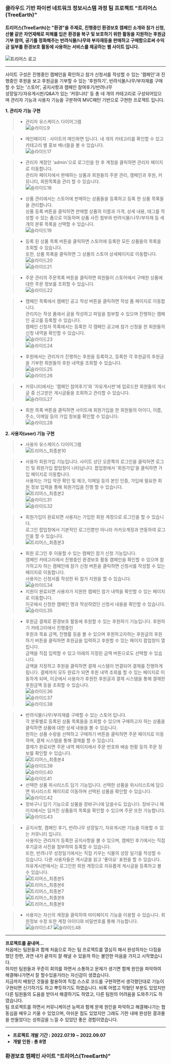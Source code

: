 ### **클라우드 기반 파이썬 네트워크 정보시스템 과정 팀 프로젝트 "트리어스(TreeEarth)"**   
#### 트리어스(TreeEarth)는 "환경"을 주제로, 진행중인 환경보호 캠페인 소개와 참가 신청, 산불 같은 자연재해로 피해를 입은 환경을 복구 및 보호하기 위한 활동을 지원하는 후원금 기부 참여, 공기를 정화해주는 반려식물/나무와 부자재등을 판매하고 구매함으로써 수익금 일부를 환경보호 활동에 사용하는 서비스를 제공하는 웹 사이트 입니다.   
![트리어스 로고](https://user-images.githubusercontent.com/110509005/193780027-42f1e326-9810-44f2-a22e-07dcfb1c3378.png)   
* * *   
사이트 구성은 진행중인 캠페인을 확인하고 참가 신청서를 작성할 수 있는 '캠페인'과 진행중인 후원을 보고 후원금을 기부할 수 있는 '후원하기', 반려식물/나무/부자재를 구매할 수 있는 '스토어', 공지사항과 캠페인 참여후기/반려나무   
성장일기/자유게시판/Q&A가 있는 '커뮤니티' 등 총 네 개의 카테고리로 구성되어있으며 관리자 기능과 사용자 기능을 구분하여 MVC패턴 기반으로 구현한 프로젝트 입니다.   
   
**1. 관리자 기능 구현**   
> * 관리자 유스케이스 다이어그램   
![슬라이드9](https://user-images.githubusercontent.com/110509005/193634227-76274254-4ae7-4b58-8800-0d661d8d7eca.PNG)   
   
> * 메인페이지 : 사이트의 메인화면 입니다. 네 개의 카테고리를 확인할 수 있고 카테고리 별 홍보 배너들을 볼 수 있습니다.   
![슬라이드17](https://user-images.githubusercontent.com/110509005/193634576-7e126f18-a075-449f-a8d7-30821f3ad513.PNG)   
   
> * 관리자 계정인 'admin'으로 로그인을 한 후 계정을 클릭하면 관리자 페이지로 이동합니다.   
관리자 페이지에서 판매하는 상품과 회원들의 주문 관리, 캠페인과 후원, 커뮤니티, 회원목록을 관리 할 수 있습니다.   
![슬라이드18](https://user-images.githubusercontent.com/110509005/193635101-186ae2d0-5b11-4535-952c-acb68a2fedfc.PNG)   

> * 상품 관리에서는 스토어에 판매하는 상품들을 등록하고 등록 한 상품 목록들을 관리합니다.   
상품 등록 버튼을 클릭하면 판매할 상품의 이름과 가격, 상세 내용, 태그를 작성할 수 있는 폼으로 이동하며 상품 사진 첨부와 반려식물/나무/부자재 등 세 개의 분류 목록을 선택할 수 있습니다.   
![슬라이드19](https://user-images.githubusercontent.com/110509005/193636877-3acebdc0-db3e-4126-863f-812ee45bc82a.PNG)   

> * 등록 된 상품 목록 버튼을 클릭하면 스토어에 등록한 모든 상품들의 목록을 조회할 수 있습니다.   
또한, 상품 목록을 클릭하면 그 상품의 스토어 상세페이지로 이동합니다.   
![슬라이드20](https://user-images.githubusercontent.com/110509005/193637594-c8efae51-8faf-4b65-a967-be1338d5ef1b.PNG)   
![슬라이드21](https://user-images.githubusercontent.com/110509005/193637632-93f1ffbd-7e9c-42c6-8ad0-5f73180667ef.PNG)   

> * 주문 관리의 주문목록 버튼을 클릭하면 회원들이 스토어에서 구매한 상품에 대한 주문 정보를 조회할 수 있습니다.   
![슬라이드22](https://user-images.githubusercontent.com/110509005/193639264-b8e0d762-30bd-401c-a323-7847cb3c8aa4.PNG)   

> * 캠페인 목록에서 캠페인 공고 작성 버튼을 클릭하면 작성 폼 페이지로 이동합니다.   
관리자는 작성 폼에서 글을 작성하고 파일을 첨부할 수 있으며 진행하는 캠페인 공고를 등록할 수 있습니다.   
캠페인 신청자 목록에서는 등록한 각 캠페인 공고에 참가 신청을 한 회원들의 신청 내역을 확인할 수 있습니다.   
![슬라이드23](https://user-images.githubusercontent.com/110509005/193640678-dab6a9a6-f317-40a8-aa23-464c66b098ef.PNG)   
![슬라이드24](https://user-images.githubusercontent.com/110509005/193640716-caed8cbf-be46-4508-b38a-8d797304901e.PNG)   

> * 후원에서는 관리자가 진행하는 후원을 등록하고, 등록한 각 후원글의 후원금을 기부한 회원들의 후원 내역을 조회할 수 있습니다.   
![슬라이드25](https://user-images.githubusercontent.com/110509005/193641712-382a66fd-69cf-4e07-b657-4ca1121ede4e.PNG)   
![슬라이드26](https://user-images.githubusercontent.com/110509005/193641734-b9c6fa68-2f31-4e52-9a6f-bba03891f226.PNG)   

> * 커뮤니티에서는 '캠페인 참여후기'와 '자유게시판'에 업로드한 회원들의 게시글 중 신고받은 게시글들을 조회하고 관리할 수 있습니다.   
![슬라이드27](https://user-images.githubusercontent.com/110509005/193642878-27151c73-ba47-4b4b-b12b-d541d58bc833.PNG)   

> * 회원 목록 버튼을 클릭하면 사이트에 회원가입을 한 회원들의 아이디, 이름, 주소, 이메일 등의 가입 정보를 확인할 수 있습니다.   
![슬라이드28](https://user-images.githubusercontent.com/110509005/193643474-1f59b34d-a8bc-496a-a063-159fc18343e0.PNG)   
   
**2. 사용자(user) 기능 구현**   
> * 사용자 유스케이스 다이어그램   
![트리어스_최종본10](https://user-images.githubusercontent.com/110509005/193846979-585ee79e-5f9c-4f65-8ed9-fe6fba07a1f2.png)   

> * 사용자 회원가입 기능입니다. 사이트 상단 오른쪽의 로그인을 클릭하면 로그인 및 회원가입 팝업창이 나타납니다. 팝업창에서 '회원가입'을 클릭하면 가입 페이지로 이동합니다.   
사용자는 가입 약관 확인 및 체크, 이메일 등의 본인 인증, 가입에 필요한 회원 정보 입력을 통해 회원가입을 진행 할 수 있습니다.           
![트리어스_최종본2](https://user-images.githubusercontent.com/110509005/193781215-e20c5909-7963-48f4-9964-ac72f615b5c7.png)   
![슬라이드31](https://user-images.githubusercontent.com/110509005/193784175-84b3aeac-4a57-4066-8235-0a5757721199.PNG)   
![슬라이드32](https://user-images.githubusercontent.com/110509005/193784223-359b0bb0-3768-447a-b6e1-82eeab5f5296.PNG)   

> * 회원가입이 완료되면 사용자는 가입한 회원 계정으로 로그인을 할 수 있습니다.   
로그인 팝업창에서 기본적인 로그인뿐만 아니라 카카오계정과 연동하여 로그인을 할 수 있습니다.      
![트리어스_최종본3](https://user-images.githubusercontent.com/110509005/193785708-9d8cd6d9-ffac-447e-afc6-4beaaad7ae5f.png)

> * 회원 로그인 후 이용할 수 있는 캠페인 참가 신청 기능입니다.   
캠페인 카테고리에서 진행중인 환경보호 활동 캠페인을 확인할 수 있으며 참가하고자 하는 캠페인에 참가 신청 버튼을 클릭하면 신청서를 작성할 수 있는 페이지로 이동합니다.   
사용자는 신청서를 작성한 뒤 참가 지원을 할 수 있습니다.   
![슬라이드34](https://user-images.githubusercontent.com/110509005/193789938-7de30447-6f9b-4396-bfaf-5f09f62eaafe.PNG)   
> * 지원이 완료되면 사용자가 지원한 캠페인 참가 내역을 확인할 수 있는 페이지로 이동합니다.   
이곳에서 신청한 캠페인 명과 작성하였던 신청서 내용을 확인할 수 있습니다.   
![슬라이드35](https://user-images.githubusercontent.com/110509005/193792857-5418c90b-c039-4edd-a97c-55358636e134.PNG)   

> * 후원금 결제로 환경보호 활동에 후원할 수 있는 후원하기 기능입니다. 후원하기 카테고리에서 진행중인   
후원과 목표 금액, 진행률 등을 볼 수 있으며 후원하고자하는 후원글의 후원하기 버튼을 클릭하면 후원금을 입력하고 후원할 수 있는 페이지 팝업창이 열립니다.   
금액을 직접 입력할 수 있고 아래의 지정된 금액 버튼으로도 선택할 수 있습니다.   
금액을 지정하고 후원을 클릭하면 결제 시스템이 연결되어 결제를 진행하게 됩니다. 결제까지 모두 완료가 되면 후원 내역 조회를 할 수 있는 페이지로 이동하게 되며, 이곳에서 사용자가 후원한 후원글과 결제 시스템을 통해 결제한 후원금액 등을 조회할 수 있습니다.   
![슬라이드36](https://user-images.githubusercontent.com/110509005/193813800-5abf48d3-2657-4f3c-96c8-5b8cfdf13f8b.PNG)   
![슬라이드37](https://user-images.githubusercontent.com/110509005/193813840-1bc151e7-19a4-4f9c-9df3-26f5bb506c38.PNG)   
![슬라이드38](https://user-images.githubusercontent.com/110509005/193813897-a86cc4b9-6686-4fa8-a75d-843bc2fc8ae1.PNG)   

> * 반려식물/나무/부자재를 구매할 수 있는 스토어 입니다.   
각 분류별로 등록된 상품 목록들을 조회할 수 있으며 구매하고자 하는 상품을 클릭하면 상품에 대한 상세 내용을 볼 수 있습니다.   
원하는 상품 수량을 선택하고 구매하기 버튼을 클릭하면 주문 페이지로 이동하며, 결제 시스템을 통해 결제를 할 수 있습니다.   
결제가 완료되면 주문 내역 페이지에서 주문 번호와 배송 현황 등의 주문 정보를 확인할 수 있습니다.   
![트리어스_최종본4](https://user-images.githubusercontent.com/110509005/193818976-ceac4212-8d08-4bbb-b170-c77d7e48042d.png)   
![슬라이드39](https://user-images.githubusercontent.com/110509005/193819033-061fc83b-9ebc-4b1f-872e-67f8a414fc92.PNG)   
![슬라이드40](https://user-images.githubusercontent.com/110509005/193819053-a84ecd04-7a42-49ee-9f19-ee57b51bf712.PNG)   
![슬라이드41](https://user-images.githubusercontent.com/110509005/193819097-6b28bd51-205f-4b16-9809-e9aff5927a5b.PNG)   
> * 선택한 상품 위시리스트 담기 기능입니다. 선택한 상품을 위시리스트에 담으면 위시리스트 페이지로 이동하며 선택된 상품을 확인할 수 있습니다.   
![슬라이드42](https://user-images.githubusercontent.com/110509005/193821694-9b6c84d9-a878-48a1-9fdc-898037d9a95b.PNG)   
> * 장바구니 담기 기능으로 상품을 장바구니에 담을수도 있습니다. 장바구니 페이지에서는 담겨진 상품들의 목록을 확인할 수 있으며 주문 또한 가능합니다.   
![슬라이드43](https://user-images.githubusercontent.com/110509005/193823983-d79e4118-500a-4b3d-afab-3cf0df1f40e7.PNG)   

> * 공지사항, 캠페인 후기, 반려나무 성장일기, 자유게시판 기능을 이용할 수 있는 커뮤니티 입니다.   
사용자는 관리자가 등록한 공지사항을 볼 수 있으며, 캠페인 후기에서는 직접 후기글과 사진을 첨부하여 등록할 수 있습니다.   
또한, 반려나무 성장일기에서는 직접 키우는 식물의 성장 일기를 작성할 수 있습니다. 다른 사용자들은 게시글을 읽고 '좋아요' 표현을 할 수 있습니다.   
자유게시판에서는 로그인한 회원 계정으로 자유롭게 게시글을 등록하고 볼 수 있습니다.   
![트리어스_최종본5](https://user-images.githubusercontent.com/110509005/193833286-951c1cc8-13f3-4127-b01d-3564d998fb5d.png)      
![트리어스_최종본6](https://user-images.githubusercontent.com/110509005/193833341-03fb5d2f-bc80-44d9-bf85-e96cec816983.png)      
![트리어스_최종본7](https://user-images.githubusercontent.com/110509005/193833404-5bfad123-80e2-4a18-914e-a176eb61835b.png)   
![트리어스_최종본8](https://user-images.githubusercontent.com/110509005/193833452-4ab656e9-2dcf-44ee-81dc-35d52fcccbb0.png)   
![트리어스_최종본9](https://user-images.githubusercontent.com/110509005/193833489-80b812d4-7c12-4763-b64a-08025ea34683.png)   

> * 사용자는 자신의 계정을 클릭하여 마이페이지 기능을 이용할 수 있습니다. 회원정보 수정 또한 계정 아이디와 비밀번호를 통해 가능합니다.   
![슬라이드47](https://user-images.githubusercontent.com/110509005/193834912-2fd203bf-c8f5-4f9e-b939-34512f8e75fc.PNG)
![슬라이드48](https://user-images.githubusercontent.com/110509005/193834948-00ed8715-cc3e-409d-9d48-f8c4730a855b.PNG)   

* * *   
**프로젝트를 끝내며...**   
처음에는 팀원들과 함께 처음으로 하는 팀 프로젝트를 열심히 해서 완성하자는 다짐을 했던 한편, 과연 내가 끝까지 잘 해낼 수 있을까 하는 불안한 마음을 가지고 시작했습니다.   
하지만 팀원들과 꾸준히 회의를 하면서 소통하고 문제가 생기면 함께 원인을 파악하여 해결해나가면서 잘 할수있을거라는 자신감이 생겼습니다.   
지금까지 배웠던 것들을 활용하여 직접 스스로 코드를 구현하면서 생각했던대로 기능이 구현되면 신기하기도 하고 뿌듯하기도 하였습니다. 비록 어렵고 막혔던 부분도 있었지만 다른 팀원들의 도움을 받아서 해결하기도 하였고, 다른 팀원의 어려움을 도와주기도 하였습니다.   
팀 프로젝트를 하면서 커뮤니케이션 능력과 함께 문제 원인을 파악하고 해결해나가는 협동심을 배우고 키울 수 있었으며, 아쉬운 점도 있었지만 그래도 기한 내에 완성된 결과물을 만들었다는 성취감을 느낄 수 있었던 좋은 경험이였습니다.   
* * *   
* **프로젝트 개발 기간 : 2022.07.19 ~ 2022.09.07**   
* **개발 인원 : 총 8명**   
### 환경보호 캠페인 사이트 "트리어스(TreeEarth)"






